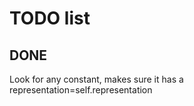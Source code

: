 # TODO list


## DONE
Look for any constant, makes sure it has a representation=self.representation

